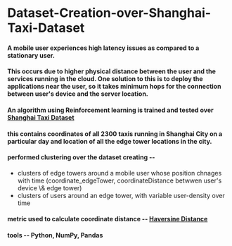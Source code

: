 # Dataset-Creation-over-Shanghai-Taxi-Dataset

#### A mobile user experiences high latency issues as compared to a stationary user. 
#### This occurs due to higher physical distance between the user and the services running in the cloud. One solution to this is to deploy the applications near the user, so it takes minimum hops for the connection between user's device and the server location. 

#### An algorithm using Reinforcement learning is trained and tested over <a href="https://www.researchgate.net/figure/Sample-raw-input-data-from-a-dataset-of-2-300-taxis-in-Shanghai-emitting-GPS-samples_fig1_254464339">Shanghai Taxi Dataset</a> 
#### this contains coordinates of all 2300 taxis running in Shanghai City on a particular day and location of all the edge tower locations in the city. 

#### performed clustering over the dataset creating --
<ul type="A">
<li> clusters of edge towers around a mobile user whose position chnages with time (coordinate_edgeTower, coordinateDistance betwwen user's device \& edge tower) </li>
<li> clusters of users around an edge tower, with variable user-density over time </li>
</ul>

#### metric used to calculate coordinate distance -- <a href="https://pypi.org/project/haversine/">Haversine Distance</a>

#### tools -- Python, NumPy, Pandas
